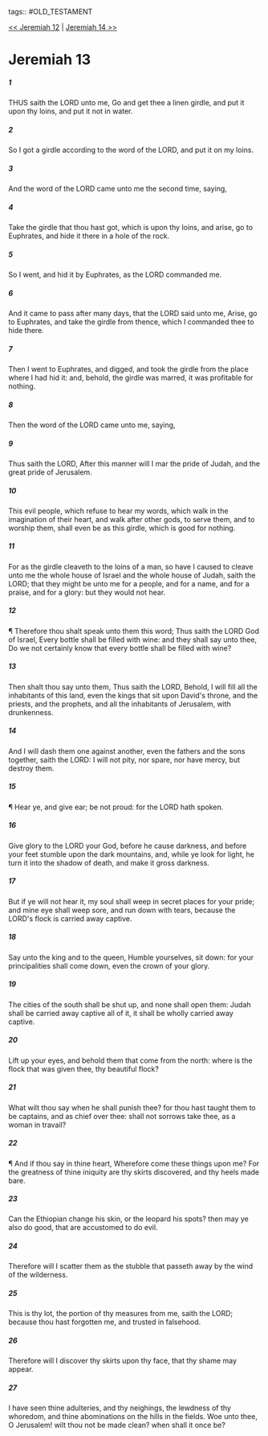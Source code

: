 tags:: #OLD_TESTAMENT

[<< Jeremiah 12](OLD_TESTAMENT/24_Jeremiah/Jeremiah_12.md) | [Jeremiah 14 >>](OLD_TESTAMENT/24_Jeremiah/Jeremiah_14.md)

# Jeremiah 13

##### 1

THUS saith the LORD unto me, Go and get thee a linen girdle, and put it upon thy loins, and put it not in water.

##### 2

So I got a girdle according to the word of the LORD, and put it on my loins.

##### 3

And the word of the LORD came unto me the second time, saying,

##### 4

Take the girdle that thou hast got, which is upon thy loins, and arise, go to Euphrates, and hide it there in a hole of the rock.

##### 5

So I went, and hid it by Euphrates, as the LORD commanded me.

##### 6

And it came to pass after many days, that the LORD said unto me, Arise, go to Euphrates, and take the girdle from thence, which I commanded thee to hide there.

##### 7

Then I went to Euphrates, and digged, and took the girdle from the place where I had hid it: and, behold, the girdle was marred, it was profitable for nothing.

##### 8

Then the word of the LORD came unto me, saying,

##### 9

Thus saith the LORD, After this manner will I mar the pride of Judah, and the great pride of Jerusalem.

##### 10

This evil people, which refuse to hear my words, which walk in the imagination of their heart, and walk after other gods, to serve them, and to worship them, shall even be as this girdle, which is good for nothing.

##### 11

For as the girdle cleaveth to the loins of a man, so have I caused to cleave unto me the whole house of Israel and the whole house of Judah, saith the LORD; that they might be unto me for a people, and for a name, and for a praise, and for a glory: but they would not hear.

##### 12

¶ Therefore thou shalt speak unto them this word; Thus saith the LORD God of Israel, Every bottle shall be filled with wine: and they shall say unto thee, Do we not certainly know that every bottle shall be filled with wine?

##### 13

Then shalt thou say unto them, Thus saith the LORD, Behold, I will fill all the inhabitants of this land, even the kings that sit upon David's throne, and the priests, and the prophets, and all the inhabitants of Jerusalem, with drunkenness.

##### 14

And I will dash them one against another, even the fathers and the sons together, saith the LORD: I will not pity, nor spare, nor have mercy, but destroy them.

##### 15

¶ Hear ye, and give ear; be not proud: for the LORD hath spoken.

##### 16

Give glory to the LORD your God, before he cause darkness, and before your feet stumble upon the dark mountains, and, while ye look for light, he turn it into the shadow of death, and make it gross darkness.

##### 17

But if ye will not hear it, my soul shall weep in secret places for your pride; and mine eye shall weep sore, and run down with tears, because the LORD's flock is carried away captive.

##### 18

Say unto the king and to the queen, Humble yourselves, sit down: for your principalities shall come down, even the crown of your glory.

##### 19

The cities of the south shall be shut up, and none shall open them: Judah shall be carried away captive all of it, it shall be wholly carried away captive.

##### 20

Lift up your eyes, and behold them that come from the north: where is the flock that was given thee, thy beautiful flock?

##### 21

What wilt thou say when he shall punish thee? for thou hast taught them to be captains, and as chief over thee: shall not sorrows take thee, as a woman in travail?

##### 22

¶ And if thou say in thine heart, Wherefore come these things upon me? For the greatness of thine iniquity are thy skirts discovered, and thy heels made bare.

##### 23

Can the Ethiopian change his skin, or the leopard his spots? then may ye also do good, that are accustomed to do evil.

##### 24

Therefore will I scatter them as the stubble that passeth away by the wind of the wilderness.

##### 25

This is thy lot, the portion of thy measures from me, saith the LORD; because thou hast forgotten me, and trusted in falsehood.

##### 26

Therefore will I discover thy skirts upon thy face, that thy shame may appear.

##### 27

I have seen thine adulteries, and thy neighings, the lewdness of thy whoredom, and thine abominations on the hills in the fields. Woe unto thee, O Jerusalem! wilt thou not be made clean? when shall it once be?
